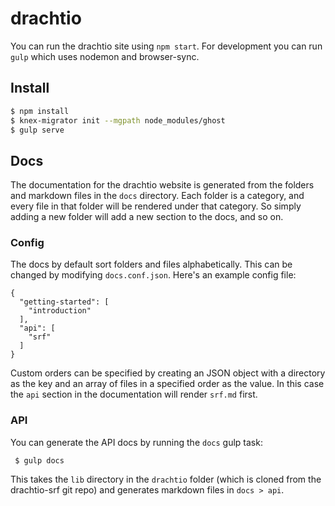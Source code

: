 # drachtio
You can run the drachtio site using `npm start`. For development you can run `gulp` which uses nodemon and browser-sync.  

## Install
```bash
$ npm install
$ knex-migrator init --mgpath node_modules/ghost
$ gulp serve
```

## Docs
The documentation for the drachtio website is generated from the folders and markdown files in the `docs` directory. Each folder is a category, and every file in that folder will be rendered under that category. So simply adding a new folder will add a new section to the docs, and so on.

### Config
The docs by default sort folders and files alphabetically. This can be changed by modifying `docs.conf.json`. Here's an example config file:
```
{
  "getting-started": [
    "introduction"
  ],
  "api": [
    "srf"
  ]
}
```
Custom orders can be specified by creating an JSON object with a directory as the key and an array of files in a specified order as the value. In this case the `api` section in the documentation will render `srf.md` first.

### API
You can generate the API docs by running the `docs` gulp task:
```
 $ gulp docs
```
This takes the `lib` directory in the `drachtio` folder (which is cloned from the drachtio-srf git repo) and generates markdown files in `docs > api`.

